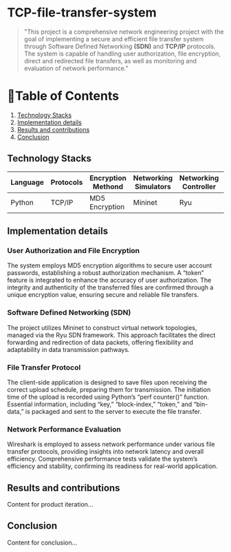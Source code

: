 # TCP-file-transfer-system
>   "This project is a comprehensive network engineering project with the goal of implementing a secure and efficient file transfer system through Software Defined Networking **(SDN)** and **TCP/IP** protocols. The system is capable of handling user authorization, file encryption, direct and redirected file transfers, as well as monitoring and evaluation of network performance."

# 📑Table of Contents
1. [Technology Stacks](#TechnologyStacks)
2. [Implementation details](#Implementationdetails)
3. [Results and contributions](#Resultsandcontributions)
4. [Conclusion](#conclusion)

## Technology Stacks


| Language | Protocols | Encryption Methond | Networking Simulators| Networking Controller | Network Architecture | Analysis Tool |
| ---- | --- | ----- | ------------- | ------- | ------- | -------- |
| Python | TCP/IP | MD5 Encryption | Mininet | Ryu | SDN | Wireshark |


## Implementation details

### User Authorization and File Encryption

The system employs MD5 encryption algorithms to secure user account passwords, establishing a robust authorization mechanism. A “token” feature is integrated to enhance the accuracy of user authorization. The integrity and authenticity of the transferred files are confirmed through a unique encryption value, ensuring secure and reliable file transfers.

### Software Defined Networking (SDN)

The project utilizes Mininet to construct virtual network topologies, managed via the Ryu SDN framework. This approach facilitates the direct forwarding and redirection of data packets, offering flexibility and adaptability in data transmission pathways.

### File Transfer Protocol

The client-side application is designed to save files upon receiving the correct upload schedule, preparing them for transmission. The initiation time of the upload is recorded using Python’s “perf counter()” function. Essential information, including “key,” “block-index,” “token,” and “bin-data,” is packaged and sent to the server to execute the file transfer.

### Network Performance Evaluation

Wireshark is employed to assess network performance under various file transfer protocols, providing insights into network latency and overall efficiency. Comprehensive performance tests validate the system’s efficiency and stability, confirming its readiness for real-world application.


## Results and contributions
Content for product iteration...

## Conclusion
Content for conclusion...



